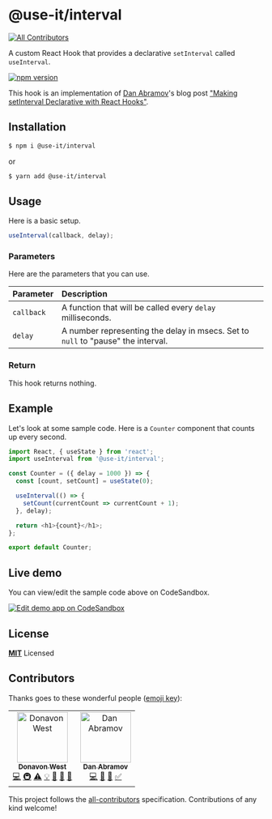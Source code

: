 # @use-it/interval
[![All Contributors](https://img.shields.io/badge/all_contributors-2-orange.svg?style=flat-square)](#contributors)

A custom React Hook that provides a declarative `setInterval` called `useInterval`.

[![npm version](https://badge.fury.io/js/%40use-it%2Finterval.svg)](https://badge.fury.io/js/%40use-it%2Finterval)

This hook is an implementation of [Dan Abramov](https://github.com/gaearon)'s blog post
["Making setInterval Declarative with React Hooks"](https://overreacted.io/making-setinterval-declarative-with-react-hooks/).

## Installation

```bash
$ npm i @use-it/interval
```

or

```bash
$ yarn add @use-it/interval
```

## Usage

Here is a basic setup.

```js
useInterval(callback, delay);
```

### Parameters

Here are the parameters that you can use.

| Parameter  | Description                                                                      |
| :--------- | :------------------------------------------------------------------------------- |
| `callback` | A function that will be called every `delay` milliseconds.                       |
| `delay`    | A number representing the delay in msecs. Set to `null` to "pause" the interval. |

### Return

This hook returns nothing.

## Example

Let's look at some sample code. Here is a `Counter` component that counts up every second.

```js
import React, { useState } from 'react';
import useInterval from '@use-it/interval';

const Counter = ({ delay = 1000 }) => {
  const [count, setCount] = useState(0);

  useInterval(() => {
    setCount(currentCount => currentCount + 1);
  }, delay);

  return <h1>{count}</h1>;
};

export default Counter;
```

## Live demo

You can view/edit the sample code above on CodeSandbox.

[![Edit demo app on CodeSandbox](https://codesandbox.io/static/img/play-codesandbox.svg)](https://codesandbox.io/s/2n542qnzr)

## License

**[MIT](LICENSE)** Licensed

## Contributors

Thanks goes to these wonderful people ([emoji key](https://allcontributors.org/docs/en/emoji-key)):

<!-- ALL-CONTRIBUTORS-LIST:START - Do not remove or modify this section -->
<!-- prettier-ignore -->
<table><tr><td align="center"><a href="http://donavon.com"><img src="https://avatars3.githubusercontent.com/u/887639?v=4" width="100px;" alt="Donavon West"/><br /><sub><b>Donavon West</b></sub></a><br /><a href="https://github.com/donavon/use-interval/commits?author=donavon" title="Code">💻</a> <a href="#infra-donavon" title="Infrastructure (Hosting, Build-Tools, etc)">🚇</a> <a href="https://github.com/donavon/use-interval/commits?author=donavon" title="Tests">⚠️</a> <a href="#example-donavon" title="Examples">💡</a> <a href="#maintenance-donavon" title="Maintenance">🚧</a> <a href="#review-donavon" title="Reviewed Pull Requests">👀</a> <a href="#tool-donavon" title="Tools">🔧</a></td><td align="center"><a href="http://twitter.com/dan_abramov"><img src="https://avatars0.githubusercontent.com/u/810438?v=4" width="100px;" alt="Dan Abramov"/><br /><sub><b>Dan Abramov</b></sub></a><br /><a href="https://github.com/donavon/use-interval/commits?author=gaearon" title="Code">💻</a> <a href="#blog-gaearon" title="Blogposts">📝</a> <a href="#ideas-gaearon" title="Ideas, Planning, & Feedback">🤔</a> <a href="#tutorial-gaearon" title="Tutorials">✅</a></td></tr></table>
<!-- ALL-CONTRIBUTORS-LIST:END -->

This project follows the [all-contributors](https://github.com/all-contributors/all-contributors) specification. Contributions of any kind welcome!